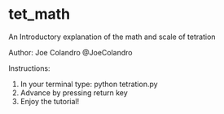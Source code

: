 # tet_math

An Introductory explanation of the math and scale of tetration

Author: Joe Colandro
        @JoeColandro

Instructions: 

1. In your terminal type: python tetration.py 
2. Advance by pressing return key
3. Enjoy the tutorial!
